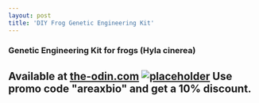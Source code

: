 ```yaml
---
layout: post
title: 'DIY Frog Genetic Engineering Kit'
---
```

### Genetic Engineering Kit for frogs (Hyla cinerea)
Available at [the-odin.com](http://www.the-odin.com/frog-genetic-engineering-kit-beta-test-version/)
[![placeholder](http://cdn3.bigcommerce.com/s-89v4ku3/products/261/images/588/30964807_10160057734905417_1386779266_o__14666.1526064349.1280.1280__51606.1526154773.1280.1280.jpg?c=2 "Frog Kit")](http://www.the-odin.com/frog-genetic-engineering-kit-beta-test-version/)
Use promo code "areaxbio" and get a 10% discount.
---
